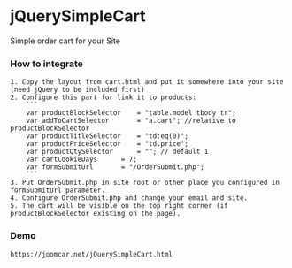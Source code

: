 # jQuerySimpleCart
Simple order cart for your Site

### How to integrate
	1. Copy the layout from cart.html and put it somewhere into your site (need jQuery to be included first)
	2. Configure this part for link it to products:
		```
		var productBlockSelector	= "table.model tbody tr";
		var addToCartSelector		= "a.cart"; //relative to productBlockSelector
		var productTitleSelector	= "td:eq(0)";
		var productPriceSelector	= "td.price";
		var productQtySelector		= ""; // default 1
		var cartCookieDays		= 7;
		var formSubmitUrl		= "/OrderSubmit.php";
		```
	3. Put OrderSubmit.php in site root or other place you configured in formSubmitUrl parameter.
	4. Configure OrderSubmit.php and change your email and site.
	5. The cart will be visible on the top right corner (if productBlockSelector existing on the page).
	
### Demo
	https://joomcar.net/jQuerySimpleCart.html